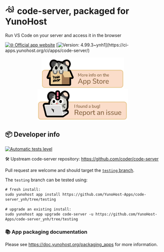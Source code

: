 <!--
N.B.: This README was automatically generated by <https://github.com/YunoHost/apps_tools/blob/main/readme_generator>
It shall NOT be edited by hand.
-->

<h1>
  <img src="https://raw.githubusercontent.com/YunoHost/apps/main/logos/code-server.png" width="32px" alt="Logo of code-server">
  code-server, packaged for YunoHost
</h1>

Run VS Code on your server and access it in the browser

[![🌐 Official app website](https://img.shields.io/badge/Official_app_website-darkgreen?style=for-the-badge)](https://coder.com)
[![Version: 4.99.3~ynh1](https://img.shields.io/badge/Version-4.99.3~ynh1-rgba(0,150,0,1)?style=for-the-badge)](https://ci-apps.yunohost.org/ci/apps/code-server/)

<div align="center">
<a href="https://apps.yunohost.org/app/code-server"><img height="100px" src="https://github.com/YunoHost/yunohost-artwork/raw/refs/heads/main/badges/neopossum-badges/badge_more_info_on_the_appstore.svg"/></a>
<a href="https://github.com/YunoHost-Apps/code-server_ynh/issues"><img height="100px" src="https://github.com/YunoHost/yunohost-artwork/raw/refs/heads/main/badges/neopossum-badges/badge_report_an_issue.svg"/></a>
</div>

## 📦 Developer info

[![Automatic tests level](https://apps.yunohost.org/badge/cilevel/code-server)](https://ci-apps.yunohost.org/ci/apps/code-server/)

🛠️ Upstream code-server repository: <https://github.com/coder/code-server>

Pull request are welcome and should target the [`testing` branch](https://github.com/YunoHost-Apps/code-server_ynh/tree/testing).

The `testing` branch can be tested using:
```
# fresh install:
sudo yunohost app install https://github.com/YunoHost-Apps/code-server_ynh/tree/testing

# upgrade an existing install:
sudo yunohost app upgrade code-server -u https://github.com/YunoHost-Apps/code-server_ynh/tree/testing
```

### 📚 App packaging documentation

Please see <https://doc.yunohost.org/packaging_apps> for more information.